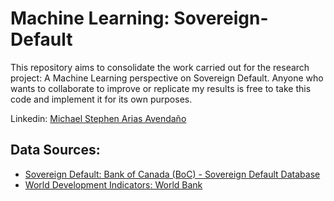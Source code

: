 # Machine Learning: Sovereign-Default

This repository aims to consolidate the work carried out for the research project: A Machine Learning perspective on Sovereign Default. Anyone who wants to collaborate to improve or replicate my results is free to take this code and implement it for its own purposes.

Linkedin: [Michael Stephen Arias Avendaño](https://www.linkedin.com/in/michaelstephenarias/)

## Data Sources:

- [Sovereign Default: Bank of Canada (BoC) - Sovereign Default Database](https://www.bankofcanada.ca/2023/07/staff-analytical-note-2023-10/)
- [World Development Indicators: World Bank](https://databank.worldbank.org/source/world-development-indicators)
